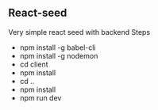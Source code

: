## React-seed

Very simple react seed with backend
Steps
- npm install -g babel-cli
- npm install -g nodemon
- cd client
- npm install
- cd ..
- npm install 
- npm run dev